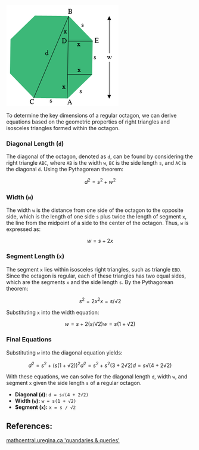 ![Regular Octagon Diagram](octagon_dia.png)

To determine the key dimensions of a regular octagon, we can derive equations based on the geometric properties of right triangles and isosceles triangles formed within the octagon. 

### Diagonal Length (`d`)

The diagonal of the octagon, denoted as `d`, can be found by considering the right triangle `ABC`, where `AB` is the width `w`, `BC` is the side length `s`, and `AC` is the diagonal `d`. Using the Pythagorean theorem:

```math
d^2 = s^2 + w^2
```

### Width (`w`)

The width `w` is the distance from one side of the octagon to the opposite side, which is the length of one side `s` plus twice the length of segment `x`, the line from the midpoint of a side to the center of the octagon. Thus, `w` is expressed as:

```math
w = s + 2x
```

### Segment Length (`x`)

The segment `x` lies within isosceles right triangles, such as triangle `EBD`. Since the octagon is regular, each of these triangles has two equal sides, which are the segments `x` and the side length `s`. By the Pythagorean theorem:

```math
s^2 = 2x^2
x = s / √2
```

Substituting `x` into the width equation:

```math
w = s + 2(s / √2)
w = s(1 + √2)
```

### Final Equations

Substituting `w` into the diagonal equation yields:

```math
d^2 = s^2 + (s(1 + √2))^2
d^2 = s^2 + s^2(3 + 2√2)
d = s√(4 + 2√2)
```

With these equations, we can solve for the diagonal length `d`, width `w`, and segment `x` given the side length `s` of a regular octagon.

- **Diagonal (`d`):** `d = s√(4 + 2√2)`
- **Width (`w`):** `w = s(1 + √2)`
- **Segment (`x`):** `x = s / √2`


## References:
[mathcentral.uregina.ca 'quandaries & queries'](http://mathcentral.uregina.ca/QQ/database/QQ.09.20/h/sue2.html)